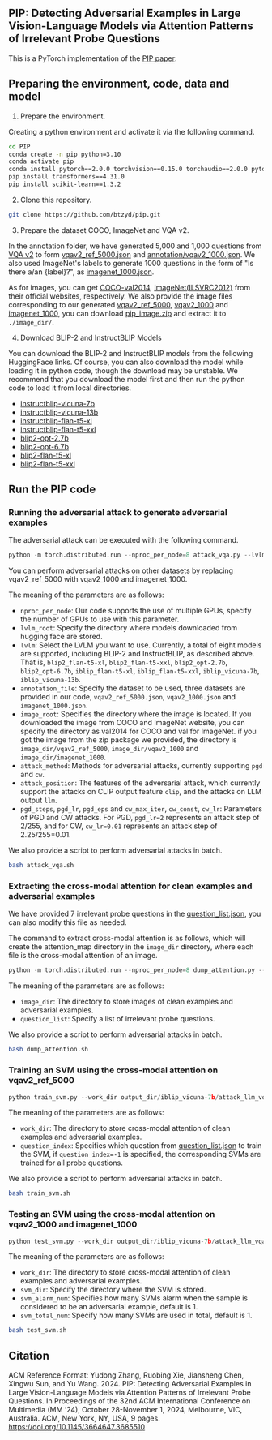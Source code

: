 ## PIP: Detecting Adversarial Examples in Large Vision-Language Models via Attention Patterns of Irrelevant Probe Questions

This is a PyTorch implementation of the [PIP paper](https://arxiv.org/abs/2409.05076):

## Preparing the environment, code, data and model

1. Prepare the environment.

Creating a python environment and activate it via the following command.

```bash
cd PIP
conda create -n pip python=3.10
conda activate pip
conda install pytorch==2.0.0 torchvision==0.15.0 torchaudio==2.0.0 pytorch-cuda=11.8 -c pytorch -c nvidia
pip install transformers==4.31.0
pip install scikit-learn==1.3.2
```

2. Clone this repository.

```bash
git clone https://github.com/btzyd/pip.git
```

3. Prepare the dataset COCO, ImageNet and VQA v2.

In the annotation folder, we have generated 5,000 and 1,000 questions from [VQA v2](https://visualqa.org/download.html) to form [vqav2_ref_5000.json](annotation/vqav2_ref_5000.json) and [annotation/vqav2_1000.json](annotation/vqav2_1000.json). We also used ImageNet's labels to generate 1000 questions in the form of "Is there a/an {label}?", as [imagenet_1000.json](annotation/imagenet_1000.json).

As for images, you can get [COCO-val2014](http://images.cocodataset.org/zips/val2014.zip), [ImageNet(ILSVRC2012)](https://www.image-net.org/challenges/LSVRC/2012/index.php) from their official websites, respectively. We also provide the image files corresponding to our generated [vqav2_ref_5000](annotation/vqav2_ref_5000.json), [vqav2_1000](annotation/vqav2_1000.json) and [imagenet_1000](annotation/imagenet_1000.json), you can download [pip_image.zip](https://cloud.tsinghua.edu.cn/f/341402a2a1104a379b28/) and extract it to ``./image_dir/``. 

4. Download BLIP-2 and InstructBLIP Models

You can download the BLIP-2 and InstructBLIP models from the following HuggingFace links. Of course, you can also download the model while loading it in python code, though the download may be unstable. We recommend that you download the model first and then run the python code to load it from local directories.

- [instructblip-vicuna-7b](https://huggingface.co/Salesforce/instructblip-vicuna-7b)
- [instructblip-vicuna-13b](https://huggingface.co/Salesforce/instructblip-vicuna-13b)
- [instructblip-flan-t5-xl](https://huggingface.co/Salesforce/instructblip-flan-t5-xl)
- [instructblip-flan-t5-xxl](https://huggingface.co/Salesforce/instructblip-flan-t5-xxl)
- [blip2-opt-2.7b](https://huggingface.co/Salesforce/blip2-opt-2.7b)
- [blip2-opt-6.7b](https://huggingface.co/Salesforce/blip2-opt-6.7b)
- [blip2-flan-t5-xl](https://huggingface.co/Salesforce/blip2-flan-t5-xl)
- [blip2-flan-t5-xxl](https://huggingface.co/Salesforce/blip2-flan-t5-xxl)

## Run the PIP code

### Running the adversarial attack to generate adversarial examples

The adversarial attack can be executed with the following command.

```python
python -m torch.distributed.run --nproc_per_node=8 attack_vqa.py --lvlm_root /root/huggingface_model --lvlm iblip_vicuna-7b --annotation_file vqav2_ref_5000.json --image_root ./image_dir/vqav2_ref_5000 --attack_method pgd --attack_position llm
```

You can perform adversarial attacks on other datasets by replacing vqav2_ref_5000 with vqav2_1000 and imagenet_1000.

The meaning of the parameters are as follows:

- ``nproc_per_node``: Our code supports the use of multiple GPUs, specify the number of GPUs to use with this parameter.
- ``lvlm_root``: Specify the directory where models downloaded from hugging face are stored.
- ``lvlm``: Select the LVLM you want to use. Currently, a total of eight models are supported, including BLIP-2 and InstructBLIP, as described above. That is, ``blip2_flan-t5-xl``, ``blip2_flan-t5-xxl``, ``blip2_opt-2.7b``, ``blip2_opt-6.7b``, ``iblip_flan-t5-xl``, ``iblip_flan-t5-xxl``, ``iblip_vicuna-7b``, ``iblip_vicuna-13b``.
- ``annotation_file``: Specify the dataset to be used, three datasets are provided in our code, ``vqav2_ref_5000.json``, ``vqav2_1000.json`` and ``imagenet_1000.json``.
- ``image_root``: Specifies the directory where the image is located. If you downloaded the image from COCO and ImageNet website, you can specify the directory as val2014 for COCO and val for ImageNet. if you got the image from the zip package we provided, the directory is ``image_dir/vqav2_ref_5000``, ``image_dir/vqav2_1000`` and ``image_dir/imagenet_1000``.
- ``attack_method``: Methods for adversarial attacks, currently supporting ``pgd`` and ``cw``.
- ``attack_position``: The features of the adversarial attack, which currently support the attacks on CLIP output feature ``clip``, and the attacks on LLM output ``llm``.
- ``pgd_steps``, ``pgd_lr``, ``pgd_eps`` and ``cw_max_iter``, ``cw_const``, ``cw_lr``: Parameters of PGD and CW attacks. For PGD, ``pgd_lr=2`` represents an attack step of 2/255, and for CW, ``cw_lr=0.01`` represents an attack step of 2.25/255=0.01.

We also provide a script to perform adversarial attacks in batch.

```bash
bash attack_vqa.sh
```

### Extracting the cross-modal attention for clean examples and adversarial examples

We have provided 7 irrelevant probe questions in the [question_list.json](question_list.json), you can also modify this file as needed. 

The command to extract cross-modal attention is as follows, which will create the attention_map directory in the ``image_dir`` directory, where each file is the cross-modal attention of an image.

```python
python -m torch.distributed.run --nproc_per_node=8 dump_attention.py --lvlm_root /root/huggingface_model --lvlm iblip_vicuna-7b --image_dir ./output_dir/iblip_vicuna-7b/attack_llm_vqav2_ref_5000 --question_list ./question_list.json
```

The meaning of the parameters are as follows:

- ``image_dir``: The directory to store images of clean examples and adversarial examples.
- ``question_list``: Specify a list of irrelevant probe questions.

We also provide a script to perform adversarial attacks in batch.

```bash
bash dump_attention.sh
```

### Training an SVM using the cross-modal attention on vqav2_ref_5000

```python
python train_svm.py --work_dir output_dir/iblip_vicuna-7b/attack_llm_vqav2_ref_5000 --question_index -1
```

The meaning of the parameters are as follows:

- ``work_dir``: The directory to store cross-modal attention of clean examples and adversarial examples.
- ``question_index``: Specifies which question from [question_list.json](question_list.json) to train the SVM, if ``question_index=-1`` is specified, the corresponding SVMs are trained for all probe questions.

We also provide a script to perform adversarial attacks in batch.

```bash
bash train_svm.sh
```

### Testing an SVM using the cross-modal attention on vqav2_1000 and imagenet_1000

```python
python test_svm.py --work_dir output_dir/iblip_vicuna-7b/attack_llm_vqav2_1000 --svm_dir output_dir/iblip_vicuna-7b/attack_llm_vqav2_ref_5000/svm --svm_index 0
```

The meaning of the parameters are as follows:

- ``work_dir``: The directory to store cross-modal attention of clean examples and adversarial examples.
- ``svm_dir``: Specify the directory where the SVM is stored.
- ``svm_alarm_num``: Specifies how many SVMs alarm when the sample is considered to be an adversarial example, default is 1.
- ``svm_total_num``: Specify how many SVMs are used in total, default is 1.

```bash
bash test_svm.sh
```

## Citation

ACM Reference Format:
Yudong Zhang, Ruobing Xie, Jiansheng Chen, Xingwu Sun, and Yu Wang. 2024. PIP: Detecting Adversarial Examples in Large Vision-Language Models via Attention Patterns of Irrelevant Probe Questions. In Proceedings of the 32nd ACM International Conference on Multimedia (MM ’24), October 28-November 1, 2024, Melbourne, VIC, Australia. ACM, New York, NY, USA, 9 pages. https://doi.org/10.1145/3664647.3685510